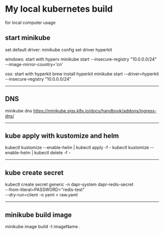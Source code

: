 # My local kubernetes build

for local computer usage

## start minikube

set default driver: minikube config set driver hyperkit

windows: start with hyperv
minikube start --insecure-registry "10.0.0.0/24" --image-mirror-country='cn'

osx: start with hyperkit
brew install hyperkit
minikube start --driver=hyperkit --insecure-registry "10.0.0.0/24"

---

## DNS

minikube dns
https://minikube.sigs.k8s.io/docs/handbook/addons/ingress-dns/

---

## kube apply with kustomize and helm
kubectl kustomize --enable-helm | kubectl apply -f -
kubectl kustomize --enable-helm | kubectl delete -f -

---

## kube create secret
kubectl create secret generic -n dapr-system dapr-redis-secret \
--from-literal=PASSWORD="redis-test" \
--dry-run=client -o yaml > raw.yaml

---

## minikube build image
minikube image build -t imageName .